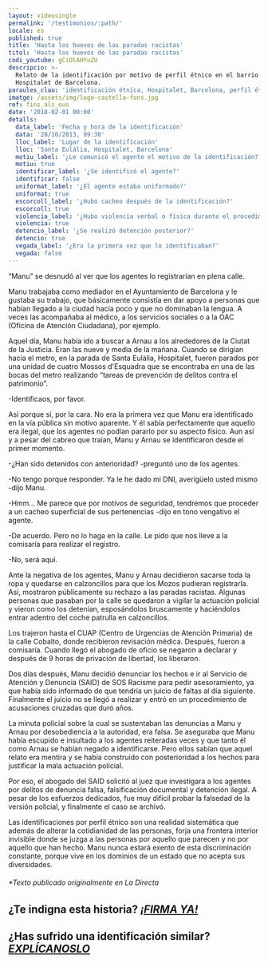 ```yaml
---
layout: videosingle
permalink: '/testimonios/:path/'
locale: es
published: true
title: 'Hasta los huevos de las paradas racistas'
titol: 'Hasta los huevos de las paradas racistas'
codi_youtube: gCiDlAHYuZU
descripcio: >-
  Relato de la identificación por motivo de perfil étnico en el barrio de
  Hospitalet de Barcelona.
paraules_clau: 'identificación étnica, Hospitalet, Barcelona, perfil étnico'
imatge: /assets/img/logo-castella-fons.jpg
ref: fins_als_ous
date: '2018-02-01 00:00'
detalls:
  data_label: 'Fecha y hora de la identificación'
  data: '28/10/2013, 09:30'
  lloc_label: 'Lugar de la identificación'
  lloc: 'Santa Eulàlia, Hospitalet, Barcelona'
  motiu_label: '¿Le comunicó el agente el motivo de la identificación?'
  motiu: true
  identificar_label: '¿Se identificó el agente?'
  identificar: false
  uniformat_label: '¿El agente estaba uniformado?'
  uniformat: true
  escorcoll_label: '¿Hubo cacheo después de la identificación?'
  escorcoll: true
  violencia_label: '¿Hubo violencia verbal o física durante el procedimiento de identificación y registro?'
  violencia: true
  detencio_label: '¿Se realizó detención posterior?'
  detencio: true
  vegada_label: '¿Era la primera vez que lo identificaban?'
  vegada: false
---
```

“Manu” se desnudó al ver que los agentes lo registrarían en plena calle.

Manu trabajaba como mediador en el Ayuntamiento de Barcelona y le gustaba su trabajo, que básicamente consistía en dar apoyo a personas que habían llegado a la ciudad hacía poco y que no dominaban la lengua. A veces las acompañaba al médico, a los servicios sociales o a la OAC (Oficina de Atención Ciudadana), por ejemplo.

Aquel día, Manu había ido a buscar a Arnau a los alrededores de la Ciutat de la Justicia. Eran las nueve y media de la mañana. Cuando se dirigían hacia el metro, en la parada de Santa Eulàlia, Hospitalet, fueron parados por una unidad de cuatro Mossos d'Esquadra que se encontraba en una de las bocas del metro realizando “tareas de prevención de delitos contra el patrimonio”.

-Identificaos, por favor.

Así porque sí, por la cara. No era la primera vez que Manu era identificado en la vía pública sin motivo aparente. Y él sabía perfectamente que aquello era ilegal, que los agentes no podían pararlo por su aspecto físico. Aun así y a pesar del cabreo que traían, Manu y Arnau se identificaron desde el primer momento.

-¿Han sido detenidos con anterioridad? -preguntó uno de los agentes.

-No tengo porque responder. Ya le he dado mi DNI, averígüelo usted mismo -dijo Manu.

-Hmm... Me parece que por motivos de seguridad, tendremos que proceder a un cacheo superficial de sus pertenencias -dijo en tono vengativo el agente.

-De acuerdo. Pero no lo haga en la calle. Le pido que nos lleve a la comisaría para realizar el registro.

-No, será aquí.

Ante la negativa de los agentes, Manu y Arnau decidieron sacarse toda la ropa y quedarse en calzoncillos para que los Mozos pudieran registrarla. Así, mostraron públicamente su rechazo a las paradas racistas. Algunas personas que pasaban por la calle se quedaron a vigilar la actuación policial y vieron como los detenían, esposándolos bruscamente y haciéndolos entrar adentro del coche patrulla en calzoncillos.

Los trajeron hasta el CUAP (Centro de Urgencias de Atención Primaria) de la calle Cobalto, donde recibieron revisación médica. Después, fueron a comisaría. Cuando llegó el abogado de oficio se negaron a declarar y después de 9 horas de privación de libertad, los liberaron.

Dos días después, Manu decidió denunciar los hechos e ir al Servicio de Atención y Denuncia (SAID) de SOS Racisme para pedir asesoramiento, ya que había sido informado de que tendría un juicio de faltas al día siguiente. Finalmente el juicio no se llegó a realizar y entró en un procedimiento de acusaciones cruzadas que duró años.

La minuta policial sobre la cual se sustentaban las denuncias a Manu y Arnau por desobediencia a la autoridad, era falsa. Se aseguraba que Manu había escupido e insultado a los agentes reiteradas veces y que tanto él como Arnau se habían negado a identificarse. Pero ellos sabían que aquel relato era mentira y se había construido con posterioridad a los hechos para justificar la mala actuación policial.

Por eso, el abogado del SAID solicitó al juez que investigara a los agentes por delitos de denuncia falsa, falsificación documental y detención ilegal. A pesar de los esfuerzos dedicados, fue muy difícil probar la falsedad de la versión policial, y finalmente el caso se archivó.

Las identificaciones por perfil étnico son una realidad sistemática que además de alterar la cotidianidad de las personas, forja una frontera interior invisible donde se juzga a las personas por aquello que parecen y no por aquello que han hecho. Manu nunca estará exento de esta discriminación constante, porque vive en los dominios de un estado que no acepta sus diversidades.

###### \*Texto publicado originalmente en La Directa

## ¿Te indigna esta historia? [**_¡FIRMA YA!_**](https://www.paraddepararme.org/manifiesto/#formulario)

## ¿Has sufrido una identificación similar? [**_EXPLÍCANOSLO_**](https://www.paraddepararme.org/inicio/#report-incident)